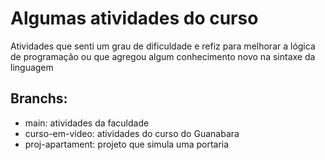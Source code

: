 # Algumas atividades do curso
Atividades que senti um grau de dificuldade e refiz para melhorar a lógica de programação ou que agregou algum conhecimento novo na sintaxe da linguagem

## Branchs:
* main: atividades da faculdade
* curso-em-video: atividades do curso do Guanabara
* proj-apartament: projeto que simula uma portaria
